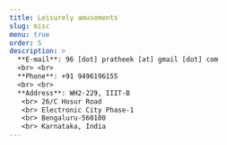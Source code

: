 ```yaml
---
title: Leisurely amusements
slug: misc
menu: true
order: 5
description: >
  **E-mail**: 96 [dot] pratheek [at] gmail [dot] com 
  <br> <br>
  **Phone**: +91 9496196155
  <br> <br>
  **Address**: WH2-229, IIIT-B
   <br> 26/C Hosur Road
   <br> Electronic City Phase-1
   <br> Bengaluru-560100
   <br> Karnataka, India
---
```

